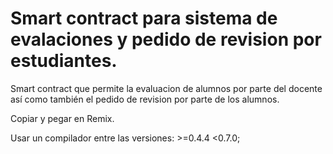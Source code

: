 # Smart contract para sistema de evalaciones y pedido de revision por estudiantes.
Smart contract que permite la evaluacion de alumnos por parte del docente así como también el pedido de revision por parte de los alumnos.

Copiar y pegar en Remix.

Usar un compilador entre las versiones: >=0.4.4 <0.7.0;
